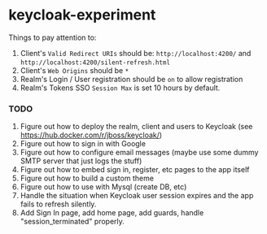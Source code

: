 # keycloak-experiment

Things to pay attention to:

1. Client's `Valid Redirect URIs` should be: `http://localhost:4200/` and `http://localhost:4200/silent-refresh.html`
2. Client's `Web Origins` should be `*`
3. Realm's Login / User registration should be `on` to allow registration
4. Realm's Tokens SSO `Session Max` is set 10 hours by default.

### TODO

1. Figure out how to deploy the realm, client and users to Keycloak (see https://hub.docker.com/r/jboss/keycloak/)
2. Figure out how to sign in with Google
3. Figure out how to configure email messages (maybe use some dummy SMTP server that just logs the stuff)   
4. Figure out how to embed sign in, register, etc pages to the app itself
5. Figure out how to build a custom theme
6. Figure out how to use with Mysql (create DB, etc)
7. Handle the situation when Keycloak user session expires and the app fails to refresh silently.
8. Add Sign In page, add home page, add guards, handle "session_terminated" properly.
